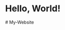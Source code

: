 <!DOCTYPE html>
<html>
<head>
    <title>My GitHub Page</title>
</head>
<body>
    <h1>Hello, World!</h1>
</body>
</html>
# My-Website
